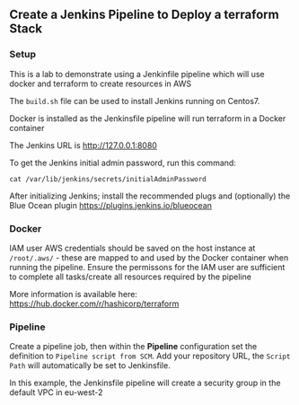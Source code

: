 ## Create a Jenkins Pipeline to Deploy a terraform Stack ##

### Setup ###

This is a lab to demonstrate using a Jenkinfile pipeline which will use docker and terraform to create resources in AWS

The ```build.sh``` file can be used to install Jenkins running on Centos7.

Docker is installed as the Jenkinsfile pipeline will run terraform in a Docker container

The Jenkins URL is http://127.0.0.1:8080

To get the Jenkins initial admin password, run this command:

```cat /var/lib/jenkins/secrets/initialAdminPassword```

After initializing Jenkins; install the recommended plugs and (optionally) the Blue Ocean plugin https://plugins.jenkins.io/blueocean

### Docker ###

IAM user AWS credentials should be saved on the host instance at `/root/.aws/` - these are mapped to and used by the Docker container when running the pipeline. Ensure the permissons for the IAM user are sufficient to complete all tasks/create all resources required by the pipeline

More information is available here: https://hub.docker.com/r/hashicorp/terraform

### Pipeline ###

Create a pipeline job, then within the **Pipeline** configuration set the definition to `Pipeline script from SCM`. Add your repository URL, the `Script Path` will automatically be set to Jenkinsfile.

In this example, the Jenkinsfile pipeline will create a security group in the default VPC in eu-west-2
